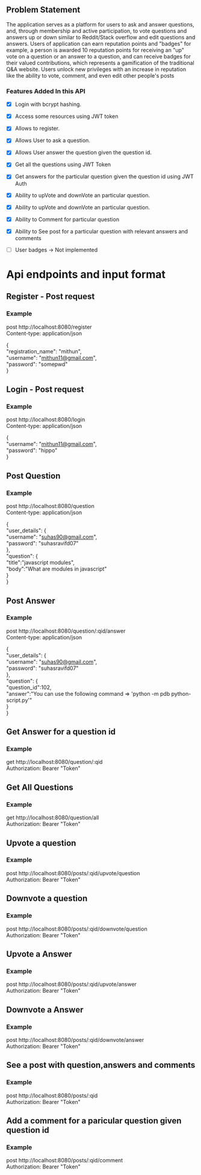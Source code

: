 ## Problem Statement

The application serves as a platform for users to ask and answer questions, and, through membership and active participation, to vote questions and answers up or down similar to Reddit/Stack overflow and edit questions and answers. Users of application can earn reputation points and "badges" for example, a person is awarded 10 reputation points for receiving an "up" vote on a question or an answer to a question, and can receive badges for their valued contributions, which represents a gamification of the traditional Q&A website. Users unlock new privileges with an increase in reputation like the ability to vote, comment, and even edit other people's posts

### Features Added In this API

- [x] Login with bcrypt hashing.
- [x] Access some resources using JWT token 
- [x] Allows to register.
- [x] Allows User to ask a question.
- [x] Allows User answer the question given the question id.
- [X] Get all the questions using JWT Token 
- [x] Get answers for the particular question given the question id using JWT Auth
- [x] Ability to upVote and downVote an particular question.
- [x] Ability to upVote and downVote an particular question.
- [x] Ability to Comment for particular question
- [x] Ability to See post for a particular question with relevant answers and comments
- [ ] User badges -> Not implemented


# Api endpoints and input format 


## Register - Post request

### Example
post http://localhost:8080/register \
Content-type: application/json 

{ \
    "registration_name": "mithun",\
    "username": "mithun11@gmail.com",\
    "password": "somepwd"\
}

## Login - Post request

### Example
post http://localhost:8080/login \
Content-type: application/json 

{\
    "username": "mithun11@gmail.com",\
    "password": "hippo"\
}



## Post Question 

### Example
post http://localhost:8080/question \
Content-type: application/json 

{ \
    "user_details": {\
            "username": "suhas90@gmail.com",\
            "password": "suhasravifd07"\
      }, \
    "question": {\
        "title":"javascript modules", \
        "body":"What are modules in javascript"\
    }\
}

## Post Answer

### Example
post http://localhost:8080/question/:qid/answer\
Content-type: application/json

{\
    "user_details": {\
            "username": "suhas90@gmail.com",\
            "password": "suhasravifd07"\
      }, \
    "question": {\
        "question_id":102, \
        "answer":"You can use the following command => 'python -m pdb python-script.py'"\
    }\
}

## Get Answer for a question id

### Example
get http://localhost:8080/question/:qid \
Authorization: Bearer "Token"

## Get All Questions

### Example
get http://localhost:8080/question/all \
Authorization: Bearer "Token"


## Upvote a question 

### Example 
post http://localhost:8080/posts/:qid/upvote/question \
Authorization: Bearer "Token"


## Downvote a question 

### Example 
post http://localhost:8080/posts/:qid/downvote/question \
Authorization: Bearer "Token"


## Upvote a Answer 

### Example 
post http://localhost:8080/posts/:qid/upvote/answer \
Authorization: Bearer "Token"


## Downvote a Answer 

### Example 
post http://localhost:8080/posts/:qid/downvote/answer \
Authorization: Bearer "Token"


## See a post with question,answers and comments

### Example
post http://localhost:8080/posts/:qid \
Authorization: Bearer "Token"


## Add a comment for a paricular question given question id

### Example
post http://localhost:8080/posts/:qid/comment \
Authorization: Bearer "Token"